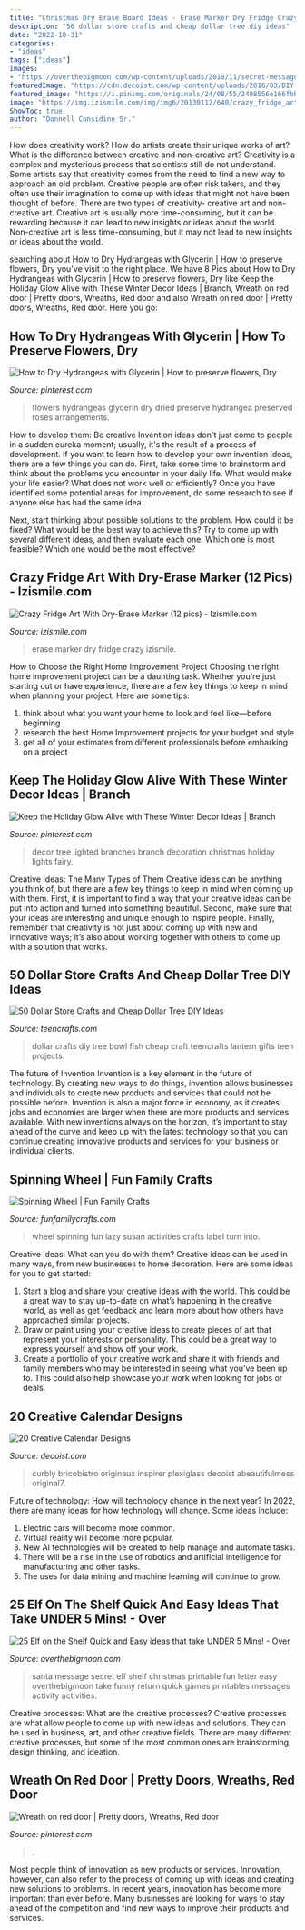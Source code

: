 ```yaml
---
title: "Christmas Dry Erase Board Ideas - Erase Marker Dry Fridge Crazy Izismile"
description: "50 dollar store crafts and cheap dollar tree diy ideas"
date: "2022-10-31"
categories:
- "ideas"
tags: ["ideas"]
images:
- "https://overthebigmoon.com/wp-content/uploads/2018/11/secret-message-santa-printable.jpg"
featuredImage: "https://cdn.decoist.com/wp-content/uploads/2016/03/DIY-acrylic-calendar-from-A-Beautiful-Mess.jpg"
featured_image: "https://i.pinimg.com/originals/24/08/55/2408556e166fbb03b2cc8361bdf5ce41.jpg"
image: "https://img.izismile.com/img/img6/20130112/640/crazy_fridge_art_with_dryerase_marker_640_02.jpg"
ShowToc: true
author: "Donnell Considine Sr."
---
```



How does creativity work? How do artists create their unique works of art? What is the difference between creative and non-creative art?
Creativity is a complex and mysterious process that scientists still do not understand. Some artists say that creativity comes from the need to find a new way to approach an old problem. Creative people are often risk takers, and they often use their imagination to come up with ideas that might not have been thought of before. There are two types of creativity- creative art and non-creative art. Creative art is usually more time-consuming, but it can be rewarding because it can lead to new insights or ideas about the world. Non-creative art is less time-consuming, but it may not lead to new insights or ideas about the world.

	

		
searching about How to Dry Hydrangeas with Glycerin | How to preserve flowers, Dry you've visit to the right place. We have 8 Pics about How to Dry Hydrangeas with Glycerin | How to preserve flowers, Dry like Keep the Holiday Glow Alive with These Winter Decor Ideas | Branch, Wreath on red door | Pretty doors, Wreaths, Red door and also Wreath on red door | Pretty doors, Wreaths, Red door. Here you go:
		
    
## How To Dry Hydrangeas With Glycerin | How To Preserve Flowers, Dry

<img loading=lazy src="https://i.pinimg.com/originals/97/f2/f8/97f2f89221ae7cb675c038eb1d520eba.jpg" onerror="this.onerror=null;this.src='https://tse2.mm.bing.net/th?id=OIP.iHzbO_UFJ8c_5HA8XQSikwHaEK&amp;pid=15.1';" alt="How to Dry Hydrangeas with Glycerin | How to preserve flowers, Dry">

_Source: pinterest.com_

>flowers hydrangeas glycerin dry dried preserve hydrangea preserved roses arrangements. 

	

How to develop them: Be creative
Invention ideas don't just come to people in a sudden eureka moment; usually, it's the result of a process of development. If you want to learn how to develop your own invention ideas, there are a few things you can do. 
First, take some time to brainstorm and think about the problems you encounter in your daily life. What would make your life easier? What does not work well or efficiently? Once you have identified some potential areas for improvement, do some research to see if anyone else has had the same idea. 

Next, start thinking about possible solutions to the problem. How could it be fixed? What would be the best way to achieve this? Try to come up with several different ideas, and then evaluate each one. Which one is most feasible? Which one would be the most effective?

    
## Crazy Fridge Art With Dry-Erase Marker (12 Pics) - Izismile.com

<img loading=lazy src="https://img.izismile.com/img/img6/20130112/640/crazy_fridge_art_with_dryerase_marker_640_02.jpg" onerror="this.onerror=null;this.src='https://tse1.mm.bing.net/th?id=OIP.iKORjY705-jt3tlXt9VpugHaFi&amp;pid=15.1';" alt="Crazy Fridge Art With Dry-Erase Marker (12 pics) - Izismile.com">

_Source: izismile.com_

>erase marker dry fridge crazy izismile. 

	

How to Choose the Right Home Improvement Project
Choosing the right home improvement project can be a daunting task. Whether you're just starting out or have experience, there are a few key things to keep in mind when planning your project. Here are some tips: 
1. think about what you want your home to look and feel like—before beginning
2. research the best Home Improvement projects for your budget and style
3. get all of your estimates from different professionals before embarking on a project

    
## Keep The Holiday Glow Alive With These Winter Decor Ideas | Branch

<img loading=lazy src="https://i.pinimg.com/originals/37/8e/90/378e905e4eab1bd5fced67b5e57b8969.jpg" onerror="this.onerror=null;this.src='https://tse4.mm.bing.net/th?id=OIP.eEGG4t8NE2zw16Q0gys_yQHaLH&amp;pid=15.1';" alt="Keep the Holiday Glow Alive with These Winter Decor Ideas | Branch">

_Source: pinterest.com_

>decor tree lighted branches branch decoration christmas holiday lights fairy. 

	

Creative Ideas: The Many Types of Them
Creative ideas can be anything you think of, but there are a few key things to keep in mind when coming up with them. First, it is important to find a way that your creative ideas can be put into action and turned into something beautiful. Second, make sure that your ideas are interesting and unique enough to inspire people. Finally, remember that creativity is not just about coming up with new and innovative ways; it’s also about working together with others to come up with a solution that works.

    
## 50 Dollar Store Crafts And Cheap Dollar Tree DIY Ideas

<img loading=lazy src="http://teencrafts.com/wp-content/uploads/2018/05/dollar-store-crafts-fish-bowl-snowman.jpg" onerror="this.onerror=null;this.src='https://tse4.mm.bing.net/th?id=OIP.iHJpA8XHBqw0mm_GCNP6xAHaLx&amp;pid=15.1';" alt="50 Dollar Store Crafts and Cheap Dollar Tree DIY Ideas">

_Source: teencrafts.com_

>dollar crafts diy tree bowl fish cheap craft teencrafts lantern gifts teen projects. 

	

The future of Invention
Invention is a key element in the future of technology. By creating new ways to do things, invention allows businesses and individuals to create new products and services that could not be possible before. Invention is also a major force in economy, as it creates jobs and economies are larger when there are more products and services available. With new inventions always on the horizon, it’s important to stay ahead of the curve and keep up with the latest technology so that you can continue creating innovative products and services for your business or individual clients.

    
## Spinning Wheel | Fun Family Crafts

<img loading=lazy src="https://funfamilycrafts.com/wp-content/uploads/2013/05/spinning_wheel-400x599.jpg" onerror="this.onerror=null;this.src='https://tse4.mm.bing.net/th?id=OIP.fUdW1mQbZvho94Yitar4FAHaLF&amp;pid=15.1';" alt="Spinning Wheel | Fun Family Crafts">

_Source: funfamilycrafts.com_

>wheel spinning fun lazy susan activities crafts label turn into. 

	

Creative ideas: What can you do with them?
Creative ideas can be used in many ways, from new businesses to home decoration. Here are some ideas for you to get started: 
1. Start a blog and share your creative ideas with the world. This could be a great way to stay up-to-date on what’s happening in the creative world, as well as get feedback and learn more about how others have approached similar projects. 
2. Draw or paint using your creative ideas to create pieces of art that represent your interests or personality. This could be a great way to express yourself and show off your work. 
3. Create a portfolio of your creative work and share it with friends and family members who may be interested in seeing what you’ve been up to. This could also help showcase your work when looking for jobs or deals. 

    
## 20 Creative Calendar Designs

<img loading=lazy src="https://cdn.decoist.com/wp-content/uploads/2016/03/DIY-acrylic-calendar-from-A-Beautiful-Mess.jpg" onerror="this.onerror=null;this.src='https://tse2.mm.bing.net/th?id=OIP.aqXvvq0U_Nsu5vG0uVF9zQHaKj&amp;pid=15.1';" alt="20 Creative Calendar Designs">

_Source: decoist.com_

>curbly bricobistro originaux inspirer plexiglass decoist abeautifulmess original7. 

	

Future of technology: How will technology change in the next year?
In 2022, there are many ideas for how technology will change. Some ideas include:
1. Electric cars will become more common.
2. Virtual reality will become more popular. 
3. New AI technologies will be created to help manage and automate tasks. 
4. There will be a rise in the use of robotics and artificial intelligence for manufacturing and other tasks. 
5. The uses for data mining and machine learning will continue to grow.

    
## 25 Elf On The Shelf Quick And Easy Ideas That Take UNDER 5 Mins! - Over

<img loading=lazy src="https://overthebigmoon.com/wp-content/uploads/2018/11/secret-message-santa-printable.jpg" onerror="this.onerror=null;this.src='https://tse1.mm.bing.net/th?id=OIP.pLeG70s1NMAtpyrVWVScOgHaLH&amp;pid=15.1';" alt="25 Elf on the Shelf Quick and Easy ideas that take UNDER 5 Mins! - Over">

_Source: overthebigmoon.com_

>santa message secret elf shelf christmas printable fun letter easy overthebigmoon take funny return quick games printables messages activity activities. 

	

Creative processes: What are the creative processes?
Creative processes are what allow people to come up with new ideas and solutions. They can be used in business, art, and other creative fields. There are many different creative processes, but some of the most common ones are brainstorming, design thinking, and ideation.

    
## Wreath On Red Door | Pretty Doors, Wreaths, Red Door

<img loading=lazy src="https://i.pinimg.com/originals/24/08/55/2408556e166fbb03b2cc8361bdf5ce41.jpg" onerror="this.onerror=null;this.src='https://tse1.mm.bing.net/th?id=OIP.4Y2ijIfcuQUPFYg4deXR0AHaJ3&amp;pid=15.1';" alt="Wreath on red door | Pretty doors, Wreaths, Red door">

_Source: pinterest.com_

>. 

	

Most people think of innovation as new products or services. Innovation, however, can also refer to the process of coming up with ideas and creating new solutions to problems. In recent years, innovation has become more important than ever before. Many businesses are looking for ways to stay ahead of the competition and find new ways to improve their products and services.

